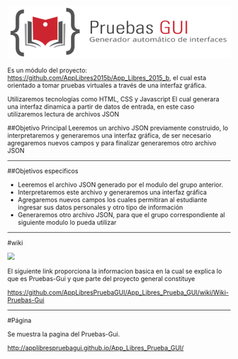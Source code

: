 ![](https://github.com/AppLibresPruebaGUI/App_Libres_Prueba_GUI/blob/master/img/logoHorizontal.png?raw=true)

Es un módulo del proyecto: https://github.com/AppLibres2015b/App_Libres_2015_b, el cual esta orientado a tomar pruebas virtuales a través de una interfaz gráfica.

Utilizaremos tecnologías como HTML, CSS y Javascript
El cual generara una interfaz dinamica a partir de datos de entrada, en este caso utilizaremos lectura de archivos JSON

##Objetivo Principal
Leeremos un archivo JSON previamente construido, lo interpretaremos y generaremos una interfaz gráfica, de ser necesario agregaremos nuevos campos y para finalizar generaremos otro archivo JSON
***
##Objetivos especificos

- Leeremos el archivo JSON generado por el modulo del grupo anterior.
- Interpretaremos este archivo y generaremos una interfaz gráfica
- Agregaremos nuevos campos los cuales permitiran al estudiante ingresar sus datos personales y otro tipo de información
- Generaremos otro archivo JSON, para que el grupo correspondiente al siguiente modulo lo pueda utilizar

***
#wiki

![](http://s17.postimg.org/a0zto5nob/12167446_10203958480917440_419026404_n.jpg)

El siguiente link proporciona la informacion basica en la cual se explica lo que es Pruebas-Gui y que parte del proyecto general constituye

https://github.com/AppLibresPruebaGUI/App_Libres_Prueba_GUI/wiki/Wiki-Pruebas-Gui

***
#Página 

Se muestra la pagina del Pruebas-Gui.

http://applibrespruebagui.github.io/App_Libres_Prueba_GUI/




